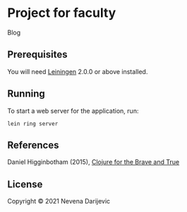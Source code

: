 # Project for faculty

Blog

## Prerequisites

You will need [Leiningen][] 2.0.0 or above installed.

[leiningen]: https://github.com/technomancy/leiningen

## Running

To start a web server for the application, run:

    lein ring server

## References

Daniel Higginbotham (2015), [Clojure for the Brave and True][]

[Clojure for the Brave and True]: https://www.braveclojure.com/clojure-for-the-brave-and-true/

## License

Copyright © 2021 Nevena Darijevic
